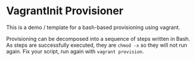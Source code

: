 # VagrantInit Provisioner

This is a demo / template for a bash-based provisioning using vagrant.

Provisioning can be decomposed into a sequence of steps written in Bash.  As
steps are successfully executed, they are `chmod -x` so they will not run
again.  Fix your script, run again with `vagrant provision`.

